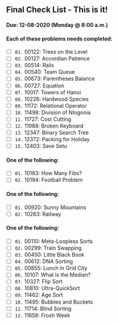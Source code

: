 ## Final Check List - This is it!
#### Due: 12-08-2020 (Monday @ 8:00 a.m.)

#### Each of these problems needs completed:
 - [ ] `01.` 00122: Trees on the Level
 - [ ] `02.` 00127: Accordian Patience
 - [ ] `03.` 00514: Rails
 - [ ] `04.` 00540: Team Queue
 - [ ] `05.` 00673: Parentheses Balance
 - [ ] `06.` 00727: Equation
 - [ ] `07.` 10017: Towers of Hanoi
 - [ ] `08.` 10226: Hardwood Species
 - [ ] `09.` 11172: Relational Operator
 - [ ] `10.` 11498: Division of Nlogonia
 - [ ] `11.` 11727: Cost Cutting
 - [ ] `12.` 11988: Broken Keyboard
 - [ ] `13.` 12347: Binary Search Tree
 - [ ] `14.` 12372: Packing for Holiday
 - [ ] `15.` 12403: Save Setu

#### One of the following:
 - [ ] `01.` 10183: How Many Fibs?
 - [ ] `02.` 10194: Football Problem

#### One of the following:
 - [ ] `01.` 00920: Sunny Mountains
 - [ ] `02.` 10263: Railway

#### One of the following:
 - [ ] `01.` 00110: Meta-Loopless Sorts
 - [ ] `02.` 00299: Train Swapping
 - [ ] `03.` 00450: Little Black Book
 - [ ] `04.` 00612: DNA Sorting
 - [ ] `05.` 00855: Lunch in Grid City
 - [ ] `06.` 10107: What is the Median?
 - [ ] `07.` 10327: Flip Sort
 - [ ] `08.` 10810: Ultra-QuickSort
 - [ ] `09.` 11462: Age Sort
 - [ ] `10.` 11495: Bubbles and Buckets
 - [ ] `11.` 11714: Blind Sorting
 - [ ] `12.` 11858: Frosh Week